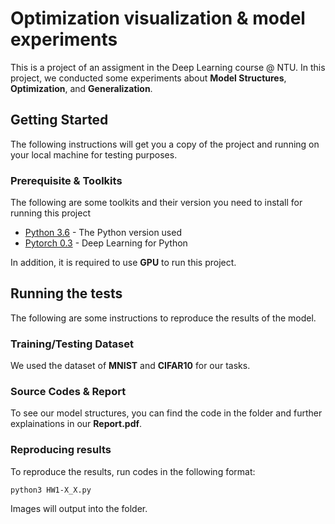 # Optimization visualization & model experiments

This is a project of an assigment in the Deep Learning course @ NTU. In this project, we conducted some experiments about **Model Structures**, **Optimization**, and **Generalization**.

## Getting Started

The following instructions will get you a copy of the project and running on your local machine for testing purposes.

### Prerequisite & Toolkits

The following are some toolkits and their version you need to install for running this project

* [Python 3.6](https://www.python.org/downloads/release/python-360/) - The Python version used
* [Pytorch 0.3](http://pytorch.org/) - Deep Learning for Python

In addition, it is required to use **GPU** to run this project.

## Running the tests

The following are some instructions to reproduce the results of the model.

### Training/Testing Dataset

We used the dataset of **MNIST** and **CIFAR10** for our tasks.

### Source Codes & Report

To see our model structures, you can find the code in the folder and further explainations in our **Report.pdf**.

### Reproducing results

To reproduce the results, run codes in the following format:

```
python3 HW1-X_X.py
```

Images will output into the folder.
